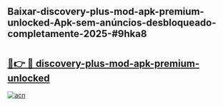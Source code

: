 ## Baixar-discovery-plus-mod-apk-premium-unlocked-Apk-sem-anúncios-desbloqueado-completamente-2025-#9hka8

# <h2><a href="https://ainizakaria.my?title=discovery-plus-mod-apk-premium-unlocked&ref=22M">🔗👉 🔴 discovery-plus-mod-apk-premium-unlocked</a></h2>

[![acn](https://github.com/user-attachments/assets/0f9c940e-d8b0-45ae-aac7-cd30a18b3e1c)](https://ainizakaria.my?title=discovery-plus-mod-apk-premium-unlocked&ref=22M)

